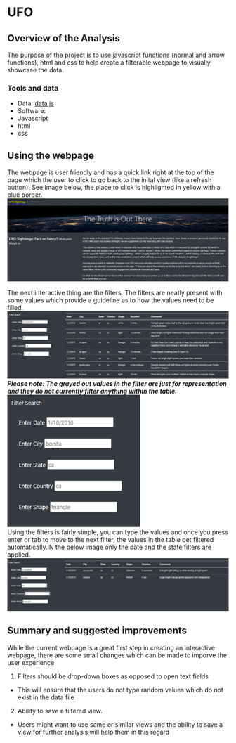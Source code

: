 # UFO
## Overview of the Analysis
The purpose of the project is to use javascript functions (normal and arrow functions), html and css to help create a filterable webpage to visually showcase the data.  
### Tools and data
- Data: [data.js](static/js/data.js)
- Software:
 - Javascript
 - html
 - css

## Using the webpage
The webpage is user friendly and has a quick link right at the top of the page which the user to click to go back to the inital view (like a refresh button). See image below, the place to click is highlighted in yellow with a blue border.  
![image1](static/images/image1.png)  

The next interactive thing are the filters. The filters are neatly present with some values which provide a guideline as to how the values need to be filled.  
![image2](static/images/Image2.PNG)  
**_Please note: The grayed out values in the filter are just for representation and they do not currently filter anything within the table._**  
![image3](static/images/Image3.png)  
Using the filters is fairly simple, you can type the values and once you press enter or tab to move to the next filter, the values in the table get filtered automatically.IN the below image only the date and the state filters are applied.  
![image4](static/images/Image4.png)  

## Summary and suggested improvements
While the current webpage is a great first step in creating an interactive webpage, there are some small changes which can be made to imporve the user experience
1. Filters should be drop-down boxes as opposed to open text fields
 - This will ensure that the users do not type random values which do not exist in the data file
2. Ability to save a filtered view.
 - Users might want to use same or similar views and the ability to save a view for further analysis will help them in this regard









